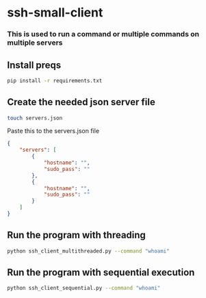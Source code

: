 # ssh-small-client
### This is used to run a command or multiple commands on multiple servers
## Install preqs
```bash
pip install -r requirements.txt
```
## Create the needed json server file
```bash
touch servers.json
```
Paste this to the servers.json file
```json
{
    "servers": [
        {
            "hostname": "",
            "sudo_pass": ""
        },
        {
            "hostname": "",
            "sudo_pass": ""
        }
    ]
}
```
## Run the program with threading
```bash
python ssh_client_multithreaded.py --command "whoami"
```
## Run the program with sequential execution
```bash
python ssh_client_sequential.py --command "whoami"
```
